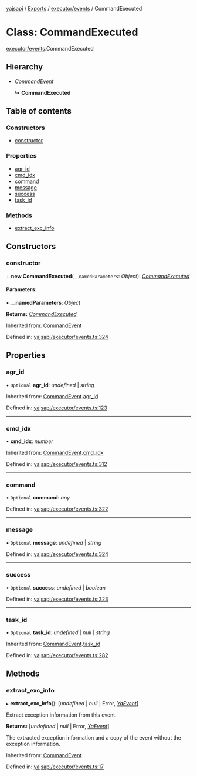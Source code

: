 [yajsapi](../README.md) / [Exports](../modules.md) / [executor/events](../modules/executor_events.md) / CommandExecuted

# Class: CommandExecuted

[executor/events](../modules/executor_events.md).CommandExecuted

## Hierarchy

* [*CommandEvent*](executor_events.commandevent.md)

  ↳ **CommandExecuted**

## Table of contents

### Constructors

- [constructor](executor_events.commandexecuted.md#constructor)

### Properties

- [agr\_id](executor_events.commandexecuted.md#agr_id)
- [cmd\_idx](executor_events.commandexecuted.md#cmd_idx)
- [command](executor_events.commandexecuted.md#command)
- [message](executor_events.commandexecuted.md#message)
- [success](executor_events.commandexecuted.md#success)
- [task\_id](executor_events.commandexecuted.md#task_id)

### Methods

- [extract\_exc\_info](executor_events.commandexecuted.md#extract_exc_info)

## Constructors

### constructor

\+ **new CommandExecuted**(`__namedParameters`: *Object*): [*CommandExecuted*](executor_events.commandexecuted.md)

#### Parameters:

• **__namedParameters**: *Object*

**Returns:** [*CommandExecuted*](executor_events.commandexecuted.md)

Inherited from: [CommandEvent](executor_events.commandevent.md)

Defined in: [yajsapi/executor/events.ts:324](https://github.com/golemfactory/yajsapi/blob/289a25a/yajsapi/executor/events.ts#L324)

## Properties

### agr\_id

• `Optional` **agr\_id**: *undefined* \| *string*

Inherited from: [CommandEvent](executor_events.commandevent.md).[agr_id](executor_events.commandevent.md#agr_id)

Defined in: [yajsapi/executor/events.ts:123](https://github.com/golemfactory/yajsapi/blob/289a25a/yajsapi/executor/events.ts#L123)

___

### cmd\_idx

• **cmd\_idx**: *number*

Inherited from: [CommandEvent](executor_events.commandevent.md).[cmd_idx](executor_events.commandevent.md#cmd_idx)

Defined in: [yajsapi/executor/events.ts:312](https://github.com/golemfactory/yajsapi/blob/289a25a/yajsapi/executor/events.ts#L312)

___

### command

• `Optional` **command**: *any*

Defined in: [yajsapi/executor/events.ts:322](https://github.com/golemfactory/yajsapi/blob/289a25a/yajsapi/executor/events.ts#L322)

___

### message

• `Optional` **message**: *undefined* \| *string*

Defined in: [yajsapi/executor/events.ts:324](https://github.com/golemfactory/yajsapi/blob/289a25a/yajsapi/executor/events.ts#L324)

___

### success

• `Optional` **success**: *undefined* \| *boolean*

Defined in: [yajsapi/executor/events.ts:323](https://github.com/golemfactory/yajsapi/blob/289a25a/yajsapi/executor/events.ts#L323)

___

### task\_id

• `Optional` **task\_id**: *undefined* \| *null* \| *string*

Inherited from: [CommandEvent](executor_events.commandevent.md).[task_id](executor_events.commandevent.md#task_id)

Defined in: [yajsapi/executor/events.ts:282](https://github.com/golemfactory/yajsapi/blob/289a25a/yajsapi/executor/events.ts#L282)

## Methods

### extract\_exc\_info

▸ **extract_exc_info**(): [*undefined* \| *null* \| Error, [*YaEvent*](executor_events.yaevent.md)]

Extract exception information from this event.

**Returns:** [*undefined* \| *null* \| Error, [*YaEvent*](executor_events.yaevent.md)]

The extracted exception information and a copy of the event without the exception information.

Inherited from: [CommandEvent](executor_events.commandevent.md)

Defined in: [yajsapi/executor/events.ts:17](https://github.com/golemfactory/yajsapi/blob/289a25a/yajsapi/executor/events.ts#L17)
